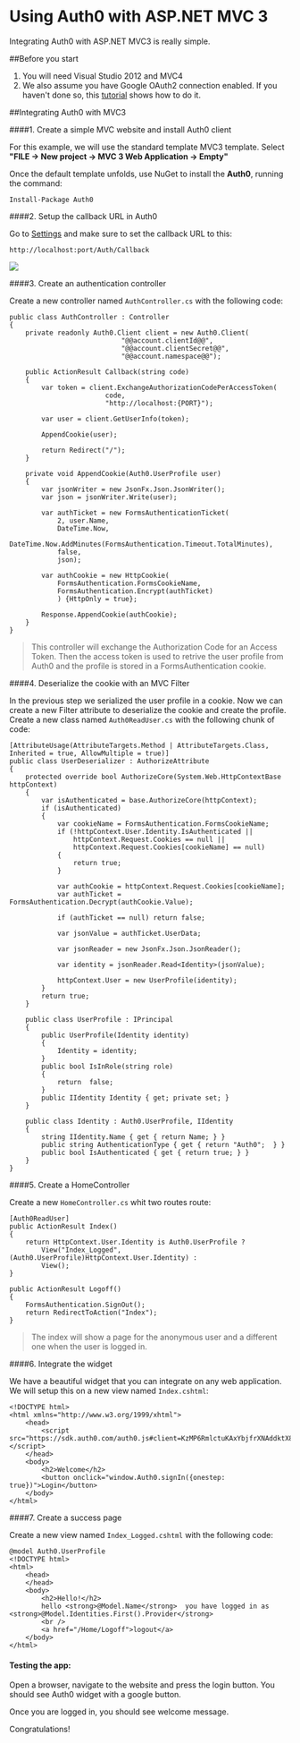 # Using Auth0 with ASP.NET MVC 3

Integrating Auth0 with ASP.NET MVC3 is really simple.

##Before you start

1. You will need Visual Studio 2012 and MVC4
2. We also assume you have Google OAuth2 connection enabled. If you haven't done so, this [tutorial](enable-simple-connection) shows how to do it.

##Integrating Auth0 with MVC3

####1. Create a simple MVC website and install Auth0 client

For this example, we will use the standard template MVC3 template. Select __"FILE -> New project -> MVC 3 Web Application -> Empty"__

Once the default template unfolds, use NuGet to install the **Auth0**, running the command:

	Install-Package Auth0

####2. Setup the callback URL in Auth0

Go to [Settings](https://app.auth0.com/#/settings) and make sure to set the callback URL to this:

```
http://localhost:port/Auth/Callback
```

![](img/settings-callback.png)

####3. Create an authentication controller

Create a new controller named ```AuthController.cs``` with the following code:

    public class AuthController : Controller
    {
        private readonly Auth0.Client client = new Auth0.Client(
                                "@@account.clientId@@",
                                "@@account.clientSecret@@",
                                "@@account.namespace@@");

        public ActionResult Callback(string code)
        {
            var token = client.ExchangeAuthorizationCodePerAccessToken(
                            code, 
                            "http://localhost:{PORT}");

            var user = client.GetUserInfo(token);

            AppendCookie(user);

            return Redirect("/");
        }

        private void AppendCookie(Auth0.UserProfile user)
        {
            var jsonWriter = new JsonFx.Json.JsonWriter();
            var json = jsonWriter.Write(user);

            var authTicket = new FormsAuthenticationTicket(
                2, user.Name,
                DateTime.Now,
                DateTime.Now.AddMinutes(FormsAuthentication.Timeout.TotalMinutes),
                false,
                json);

            var authCookie = new HttpCookie(
                FormsAuthentication.FormsCookieName,
                FormsAuthentication.Encrypt(authTicket)
                ) {HttpOnly = true};

            Response.AppendCookie(authCookie);
        }
    }

> This controller will exchange the Authorization Code for an Access Token. Then the access token is used to retrive the user profile from Auth0 and the profile is stored in a FormsAuthentication cookie.  

####4. Deserialize the cookie with an MVC Filter

In the previous step we serialized the user profile in a cookie. Now we can create a new Filter attribute to deserialize the cookie and create the profile. Create a new class named ```Auth0ReadUser.cs``` with the following chunk of code:


    [AttributeUsage(AttributeTargets.Method | AttributeTargets.Class, Inherited = true, AllowMultiple = true)]
    public class UserDeserializer : AuthorizeAttribute
    {
        protected override bool AuthorizeCore(System.Web.HttpContextBase httpContext)
        {
            var isAuthenticated = base.AuthorizeCore(httpContext);
            if (isAuthenticated)
            {
                var cookieName = FormsAuthentication.FormsCookieName;
                if (!httpContext.User.Identity.IsAuthenticated ||
                    httpContext.Request.Cookies == null || 
                    httpContext.Request.Cookies[cookieName] == null)
                {
                    return true;
                }

                var authCookie = httpContext.Request.Cookies[cookieName];
                var authTicket = FormsAuthentication.Decrypt(authCookie.Value);

                if (authTicket == null) return false;

                var jsonValue = authTicket.UserData;

                var jsonReader = new JsonFx.Json.JsonReader();

                var identity = jsonReader.Read<Identity>(jsonValue);
                
                httpContext.User = new UserProfile(identity);
            }
            return true;
        }

        public class UserProfile : IPrincipal
        {
            public UserProfile(Identity identity)
            {
                Identity = identity;
            }
            public bool IsInRole(string role)
            {
                return  false;
            }
            public IIdentity Identity { get; private set; }
        }

        public class Identity : Auth0.UserProfile, IIdentity
        {
            string IIdentity.Name { get { return Name; } }
            public string AuthenticationType { get { return "Auth0";  } }
            public bool IsAuthenticated { get { return true; } }
        }
    }


####5. Create a HomeController

Create a new ```HomeController.cs``` whit two routes route:

    [Auth0ReadUser]
    public ActionResult Index()
    {
        return HttpContext.User.Identity is Auth0.UserProfile ? 
            View("Index_Logged", (Auth0.UserProfile)HttpContext.User.Identity) : 
            View();
    }

    public ActionResult Logoff()
    {
        FormsAuthentication.SignOut();
        return RedirectToAction("Index");
    }


> The index will show a page for the anonymous user and a different one when the user is logged in.

####6. Integrate the widget

We have a beautiful widget that you can integrate on any web application. We will setup this on a new view named ```Index.cshtml```:

    <!DOCTYPE html>
    <html xmlns="http://www.w3.org/1999/xhtml">
        <head>
            <script src="https://sdk.auth0.com/auth0.js#client=KzMP6RmlctuKAxYbjfrXNAddktX8eq8c"></script>
        </head>
        <body>
            <h2>Welcome</h2>
            <button onclick="window.Auth0.signIn({onestep: true})">Login</button>
        </body>
    </html>

####7. Create a success page

Create a new view named ```Index_Logged.cshtml``` with the following code:

    @model Auth0.UserProfile
    <!DOCTYPE html>
    <html>
        <head>
        </head>
        <body>
            <h2>Hello!</h2>
            hello <strong>@Model.Name</strong>  you have logged in as <strong>@Model.Identities.First().Provider</strong>
            <br />
            <a href="/Home/Logoff">logout</a> 
        </body>
    </html> 

#### Testing the app:

Open a browser, navigate to the website and press the login button. You should see Auth0 widget with a google button. 

Once you are logged in, you should see welcome message.

Congratulations! 